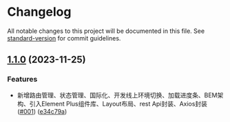 # Changelog

All notable changes to this project will be documented in this file. See [standard-version](https://github.com/conventional-changelog/standard-version) for commit guidelines.

## [1.1.0](https://github.com/YuluoY/mood-blog-front/compare/v0.0.1...v1.1.0) (2023-11-25)


### Features

* 新增路由管理、状态管理、国际化、开发线上环境切换、加载进度条、BEM架构、引入Element Plus组件库、Layout布局、rest Api封装、Axios封装([#001](https://github.com/YuluoY/mood-blog-front/issues/001)) ([e34c79a](https://github.com/YuluoY/mood-blog-front/commit/e34c79a09c87eadd170b9d1a95ed947d5d0efe83))
